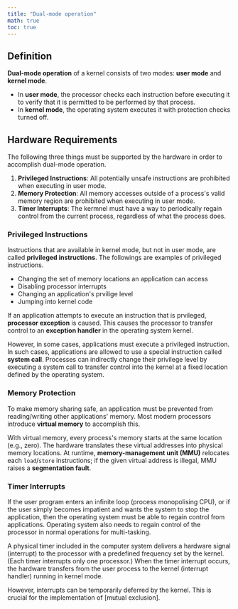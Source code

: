 ```yaml
---
title: "Dual-mode operation"
math: true
toc: true
---
```



## Definition
**Dual-mode operation** of a kernel consists of two modes: **user mode** and **kernel mode**. 

- In **user mode**, the processor checks each instruction before executing it to verify that it is permitted to be performed by that process.
- In **kernel mode**, the operating system executes it with protection checks turned off.

## Hardware Requirements
The following three things must be supported by the hardware in order to accomplish dual-mode operation.

1. **Privileged Instructions**: All potentially unsafe instructions are prohibited when executing in user mode.
2. **Memory Protection**: All memory accesses outside of a process's valid memory region are prohibited when executing in user mode.
3. **Timer Interrupts**: The kermnel must have a way to periodically regain control from the current process, regardless of what the process does.

### Privileged Instructions
Instructions that are available in kernel mode, but not in user mode, are called **privileged instructions**. The followings are examples of privileged instructions.

- Changing the set of memory locations an application can access
- Disabling processor interrupts
- Changing an application's prvilige level
- Jumping into kernel code

If an application attempts to execute an instruction that is prvileged, **processor exception** is caused. This causes the processor to transfer control to an **exception handler** in the operating system kernel.

However, in some cases, applications must execute a privileged instruction. In such cases, applications are allowed to use a special instruction called **system call**. Processes can indirectly change their privilege level by executing a system call to transfer control into the kernel at a fixed location defined by the operating system.

### Memory Protection
To make memory sharing safe, an application must be prevented from reading/writing other applications' memory. Most modern processors introduce **virtual memory** to accomplish this.

With virtual memory, every process's memory starts at the same location (e.g., zero). The hardware translates these virtual addresses into physical memory locations. At runtime, **memory-management unit (MMU)** relocates each `load`/`store` instructions; if the given virtual address is illegal, MMU raises a **segmentation fault**.

### Timer Interrupts
If the user program enters an infinite loop (process monopolising CPU), or if the user simply becomes impatient and wants the system to stop the application, then the operating system must be able to regain control from applications. Operating system also needs to regain control of the processor in normal operations for multi-tasking.

A physical timer included in the computer system delivers a hardware signal (interrupt) to the processor with a predefined frequency set by the kernel. (Each timer interrupts only one processor.) When the timer interrupt occurs, the hardware transfers from the user process to the kernel (interrupt handler) running in kernel mode.

 However, interrupts can be temporarily deferred by the kernel. This is crucial for the implementation of [mutual exclusion].